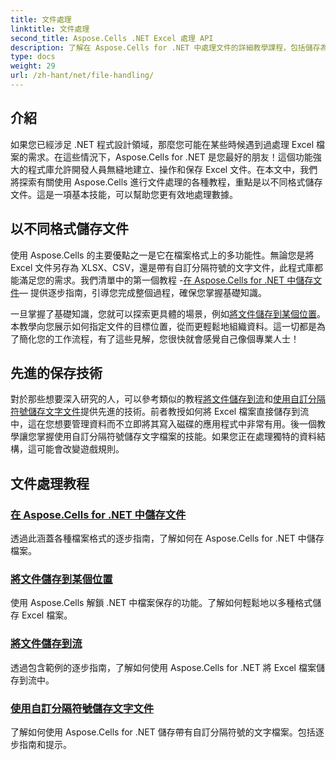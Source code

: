 ```yaml
---
title: 文件處理
linktitle: 文件處理
second_title: Aspose.Cells .NET Excel 處理 API
description: 了解在 Aspose.Cells for .NET 中處理文件的詳細教學課程，包括儲存為各種格式、位置和自訂分隔符號。
type: docs
weight: 29
url: /zh-hant/net/file-handling/
---
```

## 介紹

如果您已經涉足 .NET 程式設計領域，那麼您可能在某些時候遇到過處理 Excel 檔案的需求。在這些情況下，Aspose.Cells for .NET 是您最好的朋友！這個功能強大的程式庫允許開發人員無縫地建立、操作和保存 Excel 文件。在本文中，我們將探索有關使用 Aspose.Cells 進行文件處理的各種教程，重點是以不同格式儲存文件。這是一項基本技能，可以幫助您更有效地處理數據。

## 以不同格式儲存文件
使用 Aspose.Cells 的主要優點之一是它在檔案格式上的多功能性。無論您是將 Excel 文件另存為 XLSX、CSV，還是帶有自訂分隔符號的文字文件，此程式庫都能滿足您的需求。我們清單中的第一個教程 -[在 Aspose.Cells for .NET 中儲存文件](./file-saving-files-in-aspose-cells-for-net/)— 提供逐步指南，引導您完成整個過程，確保您掌握基礎知識。

一旦掌握了基礎知識，您就可以探索更具體的場景，例如[將文件儲存到某個位置](./file-saving-file-to-some-location/)。本教學向您展示如何指定文件的目標位置，從而更輕鬆地組織資料。這一切都是為了簡化您的工作流程，有了這些見解，您很快就會感覺自己像個專業人士！

## 先進的保存技術
對於那些想要深入研究的人，可以參考類似的教程[將文件儲存到流](./file-saving-file-to-stream/)和[使用自訂分隔符號儲存文字文件](./file-saving-text-file-with-custom-separator/)提供先進的技術。前者教授如何將 Excel 檔案直接儲存到流中，這在您想要管理資料而不立即將其寫入磁碟的應用程式中非常有用。後一個教學讓您掌握使用自訂分隔符號儲存文字檔案的技能。如果您正在處理獨特的資料結構，這可能會改變遊戲規則。

## 文件處理教程
### [在 Aspose.Cells for .NET 中儲存文件](./file-saving-files-in-aspose-cells-for-net/)
透過此涵蓋各種檔案格式的逐步指南，了解如何在 Aspose.Cells for .NET 中儲存檔案。
### [將文件儲存到某個位置](./file-saving-file-to-some-location/)
使用 Aspose.Cells 解鎖 .NET 中檔案保存的功能。了解如何輕鬆地以多種格式儲存 Excel 檔案。
### [將文件儲存到流](./file-saving-file-to-stream/)
透過包含範例的逐步指南，了解如何使用 Aspose.Cells for .NET 將 Excel 檔案儲存到流中。
### [使用自訂分隔符號儲存文字文件](./file-saving-text-file-with-custom-separator/)
了解如何使用 Aspose.Cells for .NET 儲存帶有自訂分隔符號的文字檔案。包括逐步指南和提示。